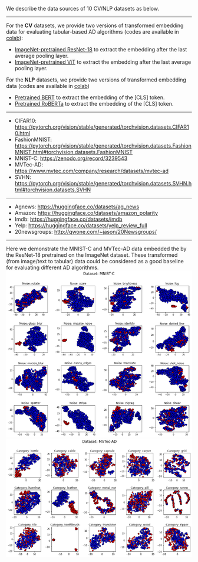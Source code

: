 We describe the data sources of 10 CV/NLP datasets as below.
****
For the **CV** datasets, we provide two versions of transformed embedding data
for evaluating tabular-based AD algorithms (codes are available in [colab](https://colab.research.google.com/drive/1tB90CB-BuKDOM3WYV75-WkK6xrMQxQ5M?usp=sharing)):
- [ImageNet-pretrained ResNet-18](https://pytorch.org/hub/pytorch_vision_resnet/) to extract the embedding after the last average pooling layer.
- [ImageNet-pretrained ViT](https://github.com/lukemelas/PyTorch-Pretrained-ViT) to extract the embedding after the last average pooling layer.


For the **NLP** datasets, we provide two versions of transformed embedding data (codes are available in [colab](https://colab.research.google.com/drive/1uMr_5jIqrlP1UL1SlBm7cdO7fmDaEamB?usp=sharing))
- [Pretrained BERT](https://huggingface.co/bert-base-uncased) to extract the embedding of the [CLS] token.
- [Pretrained RoBERTa](https://huggingface.co/roberta-base) to extract the embedding of the [CLS] token.
****
- CIFAR10: https://pytorch.org/vision/stable/generated/torchvision.datasets.CIFAR10.html
- FashionMNIST: https://pytorch.org/vision/stable/generated/torchvision.datasets.FashionMNIST.html#torchvision.datasets.FashionMNIST
- MNIST-C: https://zenodo.org/record/3239543
- MVTec-AD: https://www.mvtec.com/company/research/datasets/mvtec-ad
- SVHN: https://pytorch.org/vision/stable/generated/torchvision.datasets.SVHN.html#torchvision.datasets.SVHN
****
- Agnews: https://huggingface.co/datasets/ag_news
- Amazon: https://huggingface.co/datasets/amazon_polarity
- Imdb: https://huggingface.co/datasets/imdb
- Yelp: https://huggingface.co/datasets/yelp_review_full
- 20newsgroups: http://qwone.com/~jason/20Newsgroups/

****
Here we demonstrate the MNIST-C and MVTec-AD data embedded the by the ResNet-18 pretrained on the ImageNet dataset.
These transformed (from image/text to tabular) data could be considered as a good baseline for evaluating different AD algorithms.
![MNIST-C](figs/MNIST-C.png)
![MVTec-AD](figs/MVTec-AD.png)